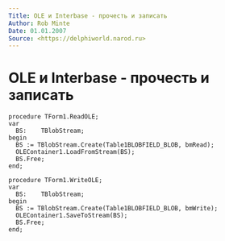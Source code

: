 ```yaml
---
Title: OLE и Interbase - прочесть и записать
Author: Rob Minte
Date: 01.01.2007
Source: <https://delphiworld.narod.ru>
---
```



OLE и Interbase - прочесть и записать
======================================

    procedure TForm1.ReadOLE;
    var
      BS:    TBlobStream;
    begin
      BS := TBlobStream.Create(Table1BLOBFIELD_BLOB, bmRead);
      OLEContainer1.LoadFromStream(BS);
      BS.Free;
    end;
     
    procedure TForm1.WriteOLE;
    var
      BS:    TBlobStream;
    begin
      BS := TBlobStream.Create(Table1BLOBFIELD_BLOB, bmWrite);
      OLEContainer1.SaveToStream(BS);
      BS.Free;
    end;

